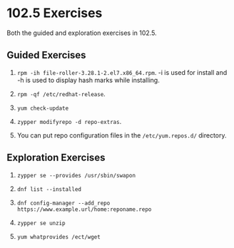 # 102.5 Exercises

Both the guided and exploration exercises in 102.5.

## Guided Exercises

1. `rpm -ih file-roller-3.28.1-2.el7.x86_64.rpm`. -i is used for install and -h is used to display hash marks while installing. 

2. `rpm -qf /etc/redhat-release`. 

3. `yum check-update`

4. `zypper modifyrepo -d repo-extras`. 

5. You can put repo configuration files in the `/etc/yum.repos.d/` directory. 

## Exploration Exercises

1. `zypper se --provides /usr/sbin/swapon`

2. `dnf list --installed`

3. `dnf config-manager --add_repo https://www.example.url/home:reponame.repo`

4. `zypper se unzip`

5. `yum whatprovides /ect/wget`